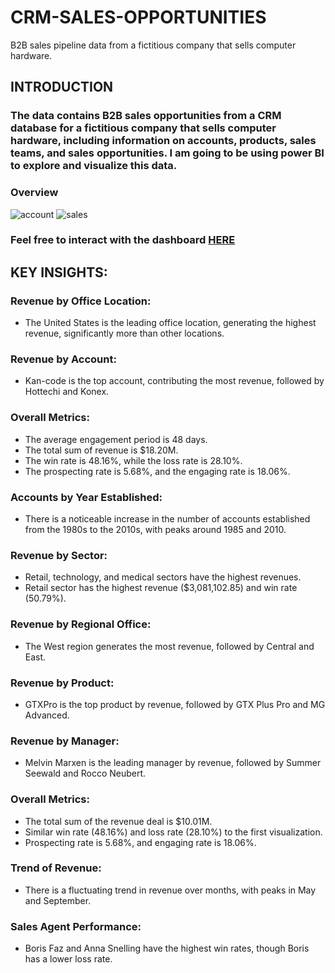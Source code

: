 # CRM-SALES-OPPORTUNITIES
B2B sales pipeline data from a fictitious company that sells computer hardware.
## INTRODUCTION
### The data contains B2B sales opportunities from a CRM database for a fictitious company that sells computer hardware, including information on accounts, products, sales teams, and sales opportunities. I am going to be using power BI to explore and visualize this data.
### Overview
![account](https://github.com/vickkycodes/CRM-SALES-OPPORTUNITIES/assets/103611857/33804129-9fe4-4eca-8dc9-38550c69e0dd)
![sales](https://github.com/vickkycodes/CRM-SALES-OPPORTUNITIES/assets/103611857/c582feb1-b1e1-4e36-8fdb-4293436fd2bb)
### Feel free to interact with the dashboard [HERE](https://app.powerbi.com/view?r=eyJrIjoiYmQ1YmU3MWUtMzhhYS00ZTBhLWEzMzgtMDI2MDc3OWY4YzdjIiwidCI6ImE2MzA5ODMxLTIxMGUtNDllNS04ZmY2LTI5ZGMwMDQxMjU5MCJ9)
## KEY INSIGHTS:
### Revenue by Office Location:
* The United States is the leading office location, generating the highest revenue, significantly more than other locations.
### Revenue by Account:
* Kan-code is the top account, contributing the most revenue, followed by Hottechi and Konex.
### Overall Metrics:
* The average engagement period is 48 days.
* The total sum of revenue is $18.20M.
* The win rate is 48.16%, while the loss rate is 28.10%.
* The prospecting rate is 5.68%, and the engaging rate is 18.06%.
### Accounts by Year Established:
* There is a noticeable increase in the number of accounts established from the 1980s to the 2010s, with peaks around 1985 and 2010.
### Revenue by Sector:
* Retail, technology, and medical sectors have the highest revenues.
* Retail sector has the highest revenue ($3,081,102.85) and win rate (50.79%).
### Revenue by Regional Office:
* The West region generates the most revenue, followed by Central and East.
### Revenue by Product:
* GTXPro is the top product by revenue, followed by GTX Plus Pro and MG Advanced.
### Revenue by Manager:
* Melvin Marxen is the leading manager by revenue, followed by Summer Seewald and Rocco Neubert.
### Overall Metrics:
* The total sum of the revenue deal is $10.01M.
* Similar win rate (48.16%) and loss rate (28.10%) to the first visualization.
* Prospecting rate is 5.68%, and engaging rate is 18.06%.
### Trend of Revenue:
* There is a fluctuating trend in revenue over months, with peaks in May and September.
### Sales Agent Performance:
* Boris Faz and Anna Snelling have the highest win rates, though Boris has a lower loss rate.
